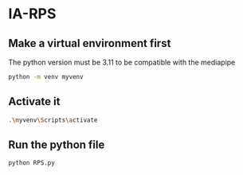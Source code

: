 # IA-RPS

## Make a virtual environment first
The python version must be 3.11 to be compatible with the mediapipe
```sh
python -m venv myvenv
```

## Activate it
```sh
.\myvenv\Scripts\activate
```

## Run the python file
```sh
python RPS.py
```
